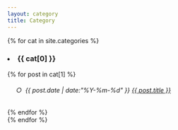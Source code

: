 ```yaml
---
layout: category
title: Category
---
```


<section class="content">
	<div class="content-cnt fn-clear">
		<div class="main">
		{% for cat in site.categories %}
		<article class="main-excerpt fn-clear">
            <h3 class="category-title"><li class="listing-seperator" id="{{ cat[0] }}">{{ cat[0] }}</li></h3>  
            {% for post in cat[1] %}
            <h6 class="category-artical">
            &nbsp;&nbsp;&nbsp;&nbsp;&nbsp;&#9675;&nbsp;
            <time datetime="{{ post.date | date:"%Y-%m-%d" }}">{{ post.date | date:"%Y-%m-%d" }}</time>
            <a href="{{ site.url }}{{ post.url }}" title="{{ post.title }}">{{ post.title }}</a>
            </h6>
			{% endfor %}
		</article>
		{% endfor %}
		</div>
	</div>
</section>

